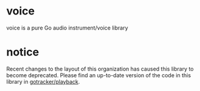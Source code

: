 # voice
voice is a pure Go audio instrument/voice library

# notice

Recent changes to the layout of this organization has caused this library to become deprecated. Please find an up-to-date version of the code in this library in [gotracker/playback](https://github.com/gotracker/playback).

